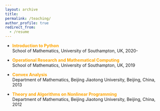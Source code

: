 ```yaml
---
layout: archive
title:  
permalink: /teaching/
author_profile: true
redirect_from:
  - /resume
---
```


 * <span style="color:orange">**Introduction to Python**</span> <br>
School of Mathematics, University of Southampton, UK, 2020-

 * <span style="color:orange">**Operational Research and Mathematical Computing**</span> <br>
School of Mathematics, University of Southampton, UK, 2019

 * <span style="color:orange">**Convex Analysis**</span>  <br>
 Department of Mathematics,  Beijing Jiaotong University, Beijing, China, 2013
 
* <span style="color:orange">**Theory and Algorithms on Nonlinear  Programming**</span>   <br>
 Department of Mathematics, Beijing Jiaotong University, Beijing, China, 2012
